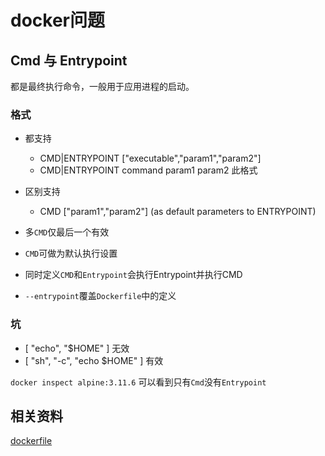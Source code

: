 # docker问题

## Cmd 与 Entrypoint

都是最终执行命令，一般用于应用进程的启动。

### 格式

- 都支持
  - CMD|ENTRYPOINT ["executable","param1","param2"]
  - CMD|ENTRYPOINT command param1 param2 此格式
- 区别支持
  - CMD ["param1","param2"] (as default parameters to ENTRYPOINT)

- 多`CMD`仅最后一个有效
- `CMD`可做为默认执行设置
- 同时定义`CMD`和`Entrypoint`会执行Entrypoint并执行CMD
- `--entrypoint`覆盖`Dockerfile`中的定义


### 坑

- [ "echo", "$HOME" ] 无效
- [ "sh", "-c", "echo $HOME" ] 有效

`docker inspect alpine:3.11.6` 可以看到只有`Cmd`没有`Entrypoint`

## 相关资料

[dockerfile](https://docs.docker.com/engine/reference/builder)